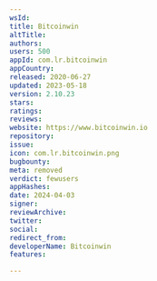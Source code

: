 ```yaml
---
wsId: 
title: Bitcoinwin
altTitle: 
authors: 
users: 500
appId: com.lr.bitcoinwin
appCountry: 
released: 2020-06-27
updated: 2023-05-18
version: 2.10.23
stars: 
ratings: 
reviews: 
website: https://www.bitcoinwin.io
repository: 
issue: 
icon: com.lr.bitcoinwin.png
bugbounty: 
meta: removed
verdict: fewusers
appHashes: 
date: 2024-04-03
signer: 
reviewArchive: 
twitter: 
social: 
redirect_from: 
developerName: Bitcoinwin
features: 

---
```


